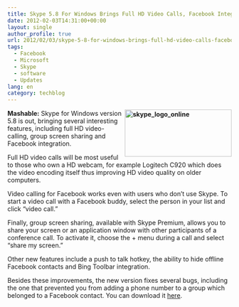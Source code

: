 ```yaml
---
title: Skype 5.8 For Windows Brings Full HD Video Calls, Facebook Integration
date: 2012-02-03T14:31:00+00:00
layout: single
author_profile: true
url: 2012/02/03/skype-5-8-for-windows-brings-full-hd-video-calls-facebook-integration/
tags:
  - Facebook
  - Microsoft
  - Skype
  - software
  - Updates
lang: en
category: techblog
---
```

**[<img title="skype_logo_online" border="0" alt="skype_logo_online" align="right" src="http://lh3.ggpht.com/-iaexQQCmapg/Tyvod8jA_tI/AAAAAAAAEd4/LjIbI3ANknM/skype_logo_online_thumb%25255B1%25255D.png?imgmax=800" width="240" height="106" />](http://lh5.ggpht.com/-ZdvZfQiiiKU/Tyvny52qKMI/AAAAAAAAEdw/DKEhJu1V2Yo/s1600-h/skype_logo_online%25255B3%25255D.png)Mashable:** Skype for Windows version 5.8 is out, bringing several interesting features, including full HD video-calling, group screen sharing and Facebook integration. 

Full HD video calls will be most useful to those who own a HD webcam, for example Logitech C920 which does the video encoding itself thus improving HD video quality on older computers. 

Video calling for Facebook works even with users who don’t use Skype. To start a video call with a Facebook buddy, select the person in your list and click “video call.” 

Finally, group screen sharing, available with Skype Premium, allows you to share your screen or an application window with other participants of a conference call. To activate it, choose the + menu during a call and select “share my screen.” 

Other new features include a push to talk hotkey, the ability to hide offline Facebook contacts and Bing Toolbar integration. 

Besides these improvements, the new version fixes several bugs, including the one that prevented you from adding a phone number to a group which belonged to a Facebook contact. You can download it <a href="http://www.skype.com/go/getskype" target="_blank">here</a>.